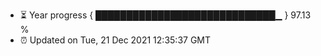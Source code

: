 - ⏳ Year progress { █████████████████████████████▁ } 97.13 %
- ⏰ Updated on Tue, 21 Dec 2021 12:35:37 GMT

